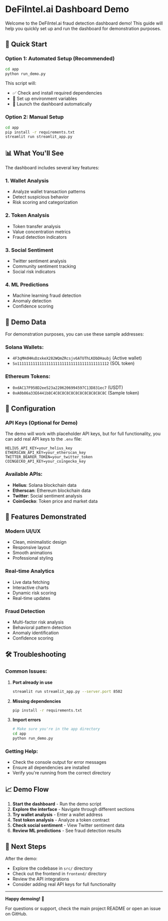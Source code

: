 # DeFiIntel.ai Dashboard Demo

Welcome to the DeFiIntel.ai fraud detection dashboard demo! This guide will help you quickly set up and run the dashboard for demonstration purposes.

## 🚀 Quick Start

### Option 1: Automated Setup (Recommended)
```bash
cd app
python run_demo.py
```

This script will:
- ✅ Check and install required dependencies
- 🔧 Set up environment variables
- 🚀 Launch the dashboard automatically

### Option 2: Manual Setup
```bash
cd app
pip install -r requirements.txt
streamlit run streamlit_app.py
```

## 📊 What You'll See

The dashboard includes several key features:

### 1. **Wallet Analysis**
- Analyze wallet transaction patterns
- Detect suspicious behavior
- Risk scoring and categorization

### 2. **Token Analysis** 
- Token transfer analysis
- Value concentration metrics
- Fraud detection indicators

### 3. **Social Sentiment**
- Twitter sentiment analysis
- Community sentiment tracking
- Social risk indicators

### 4. **ML Predictions**
- Machine learning fraud detection
- Anomaly detection
- Confidence scoring

## 🎯 Demo Data

For demonstration purposes, you can use these sample addresses:

### Solana Wallets:
- `4F3qMHdHHuDzxkeX282WQmZRcsjv6ATUThLKDbDHaubj` (Active wallet)
- `So11111111111111111111111111111111111111112` (SOL token)

### Ethereum Tokens:
- `0xdAC17F958D2ee523a2206206994597C13D831ec7` (USDT)
- `0xA0b86a33E6441b8C4C8C8C8C8C8C8C8C8C8C8C8C` (Sample token)

## 🔧 Configuration

### API Keys (Optional for Demo)
The demo will work with placeholder API keys, but for full functionality, you can add real API keys to the `.env` file:

```env
HELIUS_API_KEY=your_helius_key
ETHERSCAN_API_KEY=your_etherscan_key
TWITTER_BEARER_TOKEN=your_twitter_token
COINGECKO_API_KEY=your_coingecko_key
```

### Available APIs:
- **Helius**: Solana blockchain data
- **Etherscan**: Ethereum blockchain data  
- **Twitter**: Social sentiment analysis
- **CoinGecko**: Token price and market data

## 🎨 Features Demonstrated

### Modern UI/UX
- Clean, minimalistic design
- Responsive layout
- Smooth animations
- Professional styling

### Real-time Analytics
- Live data fetching
- Interactive charts
- Dynamic risk scoring
- Real-time updates

### Fraud Detection
- Multi-factor risk analysis
- Behavioral pattern detection
- Anomaly identification
- Confidence scoring

## 🛠️ Troubleshooting

### Common Issues:

1. **Port already in use**
   ```bash
   streamlit run streamlit_app.py --server.port 8502
   ```

2. **Missing dependencies**
   ```bash
   pip install -r requirements.txt
   ```

3. **Import errors**
   ```bash
   # Make sure you're in the app directory
   cd app
   python run_demo.py
   ```

### Getting Help:
- Check the console output for error messages
- Ensure all dependencies are installed
- Verify you're running from the correct directory

## 📈 Demo Flow

1. **Start the dashboard** - Run the demo script
2. **Explore the interface** - Navigate through different sections
3. **Try wallet analysis** - Enter a wallet address
4. **Test token analysis** - Analyze a token contract
5. **Check social sentiment** - View Twitter sentiment data
6. **Review ML predictions** - See fraud detection results

## 🎉 Next Steps

After the demo:
- Explore the codebase in `src/` directory
- Check out the frontend in `frontend/` directory
- Review the API integrations
- Consider adding real API keys for full functionality

---

**Happy demoing! 🚀**

For questions or support, check the main project README or open an issue on GitHub. 